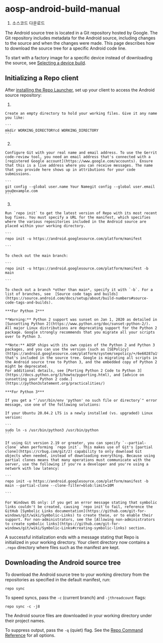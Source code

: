 # aosp-android-build-manual

1. 소스코드 다운로드

The Android source tree is located in a Git repository hosted by Google. The Git repository includes metadata for the Android source, including changes to the source and when the changes were made. This page describes how to download the source tree for a specific Android code line.

To start with a factory image for a specific device instead of downloading the source, see [Selecting a device build](https://source.android.com/docs/setup/build/running#selecting-device-build).

## Initializing a Repo client

After [installing the Repo Launcher](https://source.android.com/docs/setup/develop#installing-repo), set up your client to access the Android source repository:

1.  
    
    Create an empty directory to hold your working files. Give it any name you like:
    
    ```
    mkdir WORKING_DIRECTORYcd WORKING_DIRECTORY
    ```
    
2.  
    
    Configure Git with your real name and email address. To use the Gerrit code-review tool, you need an email address that's connected with a [registered Google account](https://www.google.com/accounts). Ensure that this is a live address where you can receive messages. The name that you provide here shows up in attributions for your code submissions.
    
    ```
    git config --global user.name Your Namegit config --global user.email you@example.com
    ```
    
3.              
    
    Run `repo init` to get the latest version of Repo with its most recent bug fixes. You must specify a URL for the manifest, which specifies where the various repositories included in the Android source are placed within your working directory.
    
    ```
    repo init -u https://android.googlesource.com/platform/manifest
    
    ```
    
    To check out the main branch:
    
    ```
    repo init -u https://android.googlesource.com/platform/manifest -b main
    
    ```
    
    To check out a branch *other than main*, specify it with `-b`. For a list of branches, see  [Source code tags and builds](https://source.android.com/docs/setup/about/build-numbers#source-code-tags-and-builds).
    
    ***For Python 2***
    
    **Warning:** Python 2 support was sunset on Jan 1, 2020 as detailed in [Sunsetting Python 2](https://www.python.org/doc/sunset-python-2/). All major Linux distributions are deprecating support for the Python 2 package. Google strongly recommends that you migrate all your scripts over to Python 3.
    
    **Note:** AOSP ships with its own copies of the Python 2 and Python 3 packages, and you can use the version (such as [SEPolicy](https://android.googlesource.com/platform/system/sepolicy/+/6e60287a1f73c4f792350f7c86dc7bb3e1d6d623/build/Android.bp)) that's included in the source tree. Google is migrating all scripts in the Android source tree to Python 3, and the embedded copy of Python 2 might be deprecated. 
    For additional details, see [Porting Python 2 Code to Python 3](https://docs.python.org/3/howto/pyporting.html), and [advice on sunsetting your Python 2 code.](https://python3statement.org/practicalities/)
    
    ***For Python 3***
    
    If you get a "`/usr/bin/env 'python' no such file or directory`" error message, use one of the following solutions:
    
    If your Ubuntu 20.04.2 LTS is a newly installed (vs. upgraded) Linux version:
    
    ```
    sudo ln -s /usr/bin/python3 /usr/bin/python
    ```
    
    If using Git version 2.19 or greater, you can specify `--partial-clone` when performing `repo init`. This makes use of Git's [partial clone](https://crbug.com/git/2) capability to only download Git objects when needed, instead of downloading everything. Because using partial clones means that many operations must communicate with the server, use the following if you're a developer and you're using a network with low latency:
    
    ```
    repo init -u https://android.googlesource.com/platform/manifest -b main --partial-clone --clone-filter=blob:limit=10M
    
    ```
    
    For Windows OS only: if you get an error message stating that symbolic links couldn't be created, causing `repo init`to fail, reference the GitHub [Symbolic Links documentation](https://github.com/git-for-windows/git/wiki/Symbolic-Links) to create these, or to enable their support. For non-administrators, see the [Allowing non-administrators to create symbolic links](https://github.com/git-for-windows/git/wiki/Symbolic-Links#creating-symbolic-links) section.
    

A successful initialization ends with a message stating that Repo is initialized in your working directory. Your client directory now contains a `.repo` directory where files such as the manifest are kept.

## Downloading the Android source tree

To download the Android source tree to your working directory from the repositories as specified in the default manifest, run:

```
repo sync
```

To speed syncs, pass the `-c` (current branch) and `-jthreadcount` flags:

```
repo sync -c -j8
```

The Android source files are downloaded in your working directory under their project names.

To suppress output, pass the `-q` (quiet) flag. See the [Repo Command Reference](https://source.android.com/docs/setup/create/repo) for all options.
